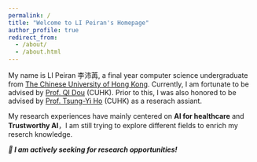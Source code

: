```yaml
---
permalink: /
title: "Welcome to LI Peiran's Homepage"
author_profile: true
redirect_from: 
  - /about/
  - /about.html
---
```


My name is LI Peiran 李沛苒, a final year computer science undergraduate from [The Chinese University of Hong Kong](https://www.cuhk.edu.hk/chinese/index.html). Currently, I am fortunate to be advised by [Prof. QI Dou](https://carrend.github.io/) (CUHK). Prior to this, I was also honored to be advised by [Prof. Tsung-Yi Ho](https://tsungyiho.github.io/) (CUHK) as a reserach assiant. 

My research experiences have mainly centered on **AI for healthcare** and **Trustworthy AI**，I am still trying to explore different fields to enrich my reserch knowledge.

***👀️ I am actively seeking for research opportunities!***
